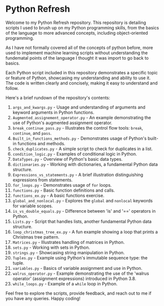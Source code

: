 # Python Refresh

Welcome to my Python Refresh repository. This repository is detailing scripts I used to brush up on my Python programming skills, from the basics of the language to more advanced concepts, including object-oriented programming.

As I have not formally covered all of the concepts of python before, more used to implement machine learning scripts without understanding the fundematal points of the language I thought it was import to go back to basics.

Each Python script included in this repository demonstrates a specific topic or feature of Python, showcasing my understanding and ability to use it. The code is written clearly and concisely, making it easy to understand and follow.

Here's a brief rundown of the repository's contents:

1. `args_and_kwargs.py` - Usage and understanding of arguments and keyword arguments in Python functions.
2. `Augmented_assignement_operator.py` - An example demonstrating the use of Python's augmented assignment operator.
3. `break_continue_pass.py` - Illustrates the control flow tools: `break`, `continue`, and `pass`.
4. `Built_in_functions_methods.py` - Demonstrates usage of Python's built-in functions and methods.
5. `check_duplicates.py` - A simple script to check for duplicates in a list.
6. `condition_logic.py` - Examples of conditional logic in Python.
7. `DataTypes.py` - Overview of Python's basic data types.
8. `dictionaries.py` - Working with dictionaries, a fundamental Python data structure.
9. `Expressions_vs_statements.py` - A brief illustration distinguishing expressions from statements.
10. `for_loops.py` - Demonstrates usage of `for` loops.
11. `functions.py` - Basic function definitions and calls.
12. `functions_ex.py` - A basic functions exercise.
13. `global_and_nonlocal.py` - Explores the `global` and `nonlocal` keywords for variable scopes.
14. `is_vs_double_equals.py` - Difference between 'is' and '==' operators in Python.
15. `Lists.py` - Script that handles lists, another fundamental Python data structure.
16. `loop_christmas_tree_ex.py` - A fun example showing a loop that prints a Christmas tree pattern.
17. `Matrices.py` - Illustrates handling of matrices in Python.
18. `sets.py` - Working with sets in Python.
19. `strings.py` - Showcasing string manipulation in Python.
20. `Tuples.py` - Example using Python's immutable sequence type: the tuple.
21. `variables.py` - Basics of variable assignment and use in Python.
22. `walrus_operator.py` - Example demonstrating the use of the 'walrus operator' (assignment expressions) introduced in Python 3.8.
23. `while_loops.py` - Example of a `while` loop in Python.

Feel free to explore the scripts, provide feedback, and reach out to me if you have any queries. Happy coding!
